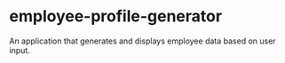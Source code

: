 # employee-profile-generator
An application that generates and displays employee data based on user input.
